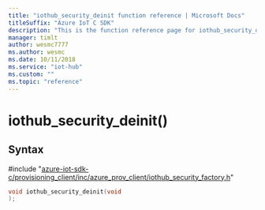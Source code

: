 ```yaml
---                             
title: "iothub_security_deinit function reference | Microsoft Docs" 
titleSuffix: "Azure IoT C SDK"            
description: "This is the function reference page for iothub_security_deinit() in the Azure IoT C SDK. This SDK is used with Azure IoT Hub and Azure IoT Hub Device Provisioning Service"            
manager: timlt                 
author: wesmc7777              
ms.author: wesmc               
ms.date: 10/11/2018                    
ms.service: "iot-hub"             
ms.custom: ""                
ms.topic: "reference"        
---                            
```


# iothub_security_deinit()

## Syntax

\#include "[azure-iot-sdk-c/provisioning_client/inc/azure_prov_client/iothub_security_factory.h](../iothub-security-factory-h.md)"  
```C
void iothub_security_deinit(void
);
```

